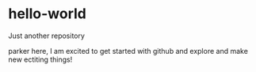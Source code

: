 # hello-world
Just another repository

parker here, I am excited to get started with github and explore and make new ectiting things!
